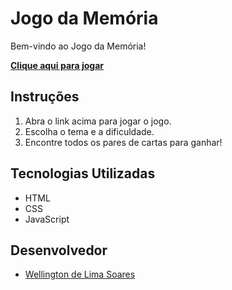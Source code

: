 # Jogo da Memória

Bem-vindo ao Jogo da Memória!

[**Clique aqui para jogar**](https://wellingtonlsoares.github.io/jogo-da-memoria)

## Instruções
1. Abra o link acima para jogar o jogo.
2. Escolha o tema e a dificuldade.
3. Encontre todos os pares de cartas para ganhar!

## Tecnologias Utilizadas
- HTML
- CSS
- JavaScript

## Desenvolvedor
- [Wellington de Lima Soares](https://github.com/seuusuario)
